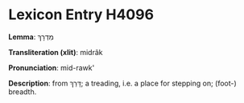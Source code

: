 # Lexicon Entry H4096

**Lemma**: מִדְרָךְ

**Transliteration (xlit)**: midrâk

**Pronunciation**: mid-rawk'

**Description**:
from דָּרַךְ; a treading, i.e. a place for stepping on; (foot-) breadth.
